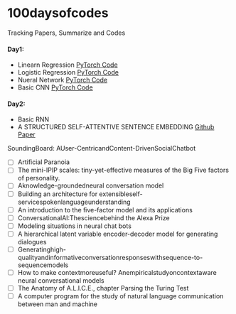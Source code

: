 # 100daysofcodes
Tracking Papers, Summarize and Codes 

#### Day1: 
- Linearn Regression [PyTorch Code](https://github.com/ayushmangupta1990/100daysofcodes/blob/master/Linear_Regression.py)
- Logistic Regression [PyTorch Code](https://github.com/ayushmangupta1990/100daysofcodes/blob/master/Logistic_Regression.py)
- Nueral Network [PyTorch Code](https://github.com/ayushmangupta1990/100daysofcodes/blob/master/Neural_Network.py)
- Basic CNN [PyTorch Code](https://github.com/ayushmangupta1990/100daysofcodes/blob/master/convolution_NN.py)


#### Day2: 
- Basic RNN
- A STRUCTURED SELF-ATTENTIVE SENTENCE EMBEDDING [Github](https://github.com/kaushalshetty/Structured-Self-Attention/blob/master/classification.py) [Paper](https://arxiv.org/pdf/1703.03130.pdf)



SoundingBoard: AUser-CentricandContent-DrivenSocialChatbot
- [ ] Artificial Paranoia
- [ ] The mini-IPIP scales: tiny-yet-effective measures of the Big Five factors of personality. 
- [ ] Aknowledge-groundedneural conversation model
- [ ] Building an architecture for extensibleself-servicespokenlanguageunderstanding
- [ ] An introduction to the ﬁve-factor model and its applications
- [ ] ConversationalAI:Thesciencebehind the Alexa Prize
- [ ] Modeling situations in neural chat bots
- [ ] A hierarchical latent variable encoder-decoder model for generating dialogues
- [ ] Generatinghigh-qualityandinformativeconversationresponseswithsequence-to-sequencemodels
- [ ] How to make contextmoreuseful? Anempiricalstudyoncontextaware neural conversational models
- [ ] The Anatomy of A.L.I.C.E., chapter Parsing the Turing Test
- [ ] A computer program for the study of natural language communication between man and machine
